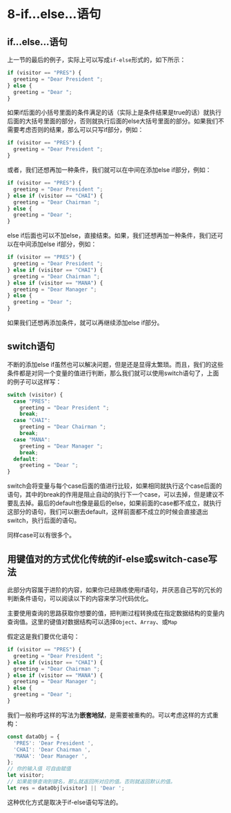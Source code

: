 # 8-if...else...语句


## if...else...语句
上一节的最后的例子，实际上可以写成```if-else```形式的，如下所示：
``` js
if (visitor == "PRES") {
  greeting = "Dear President ";
} else {
  greeting = "Dear ";
}
```

如果if后面的小括号里面的条件满足的话（实际上是条件结果是true的话）就执行后面的大括号里面的部分，否则就执行后面的else大括号里面的部分。如果我们不需要考虑否则的结果，那么可以只写if部分，例如：
``` js
if (visitor == "PRES") {
  greeting = "Dear President ";
}
```

或者，我们还想再加一种条件，我们就可以在中间在添加else if部分，例如：
``` js
if (visitor == "PRES") {
  greeting = "Dear President ";
} else if (visitor == "CHAI") {
  greeting = "Dear Chairman ";
} else {
  greeting = "Dear ";
}
```

else if后面也可以不加else，直接结束。如果，我们还想再加一种条件，我们还可以在中间添加else if部分，例如：
``` js
if (visitor == "PRES") {
  greeting = "Dear President ";
} else if (visitor == "CHAI") {
  greeting = "Dear Chairman ";
} else if (visitor == "MANA") {
  greeting = "Dear Manager ";
} else {
  greeting = "Dear ";
}
```

如果我们还想再添加条件，就可以再继续添加else if部分。









## switch语句
不断的添加else if虽然也可以解决问题，但是还是显得太繁琐。而且，我们的这些条件都是对同一个变量的值进行判断，那么我们就可以使用switch语句了，上面的例子可以这样写：
``` js
switch (visitor) {
  case "PRES":
    greeting = "Dear President ";
    break;
  case "CHAI":
    greeting = "Dear Chairman ";
    break;
  case "MANA":
    greeting = "Dear Manager ";
    break;
  default:
    greeting = "Dear ";
}
```

switch会将变量与每个case后面的值进行比较，如果相同就执行这个case后面的语句，其中的break的作用是阻止自动的执行下一个case，可以去掉，但是建议不要乱去掉。最后的default也像是最后的else，如果前面的case都不成立，就执行这部分的语句，我们可以删去default，这样前面都不成立的时候会直接退出switch，执行后面的语句。

同样case可以有很多个。












## 用键值对的方式优化传统的if-else或switch-case写法 <Badge text="进阶" />
此部分内容属于进阶的内容，如果你已经熟练使用if语句，并厌恶自己写的冗长的判断条件语句，可以阅读以下的内容来学习代码优化。

主要使用查询的思路获取你想要的值，把判断过程转换成在指定数据结构的变量内查询值。这里的键值对数据结构可以选择```Object```、```Array```、或```Map```

假定这是我们要优化语句：
``` js
if (visitor == "PRES") {
  greeting = "Dear President ";
} else if (visitor == "CHAI") {
  greeting = "Dear Chairman ";
} else if (visitor == "MANA") {
  greeting = "Dear Manager ";
} else {
  greeting = "Dear ";
}
```

我们一般称呼这样的写法为**嵌套地狱**，是需要被重构的。可以考虑这样的方式重构：
``` js
const dataObj = {
  'PRES': 'Dear President ',
  'CHAI': 'Dear Chairman ',
  'MANA': 'Dear Manager ',
};
// 你的输入值 可自由赋值
let visitor;
// 如果能够查询到键名，那么就返回所对应的值。否则就返回默认的值。
let res = dataObj[visitor] || 'Dear ';
```

这种优化方式是取决于if-else语句写法的。